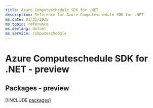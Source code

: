 ```yaml
---
title: Azure Computeschedule SDK for .NET
description: Reference for Azure Computeschedule SDK for .NET
ms.date: 01/31/2025
ms.topic: reference
ms.devlang: dotnet
ms.service: computeschedule
---
```

# Azure Computeschedule SDK for .NET - preview
## Packages - preview
[!INCLUDE [packages](computeschedule-index.md)]